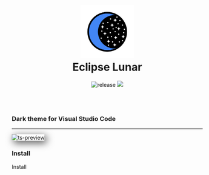 <h1 align="center">
  <br>
  <img src="logo.png" alt="Logo" width="140">
  <br>
  Eclipse Lunar
  <br>
</h1>

<p align="center">
    <img src="https://badgen.net/badge/release/0.1.0/white"
         alt="release">
    <a href="https://github.com/FireShark688/Eclipse-Lunar">
      <img src="https://badgen.net/badge/repo/repository/white?icon=github&label">
    </a>
</p>

<br/>
<br/>

### Dark theme for Visual Studio Code

---

  <img alt="ts-preview" src="https://i.imgur.com/4CJ0Uhm.png" style="box-shadow: 5px 5px 20px 0px rgba(0,0,0,0.75);"/>

<br/>

### Install

<a src="https://marketplace.visualstudio.com/items?itemName=EclipseLunarTheme.eclipse-lunar">Install</a>
